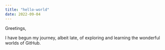 ```yaml
---
title: "hello-world"
date: 2022-09-04
---
```


Greetings,

I have begun my journey, albeit late, of exploring and learning the wonderful worlds of GitHub.

